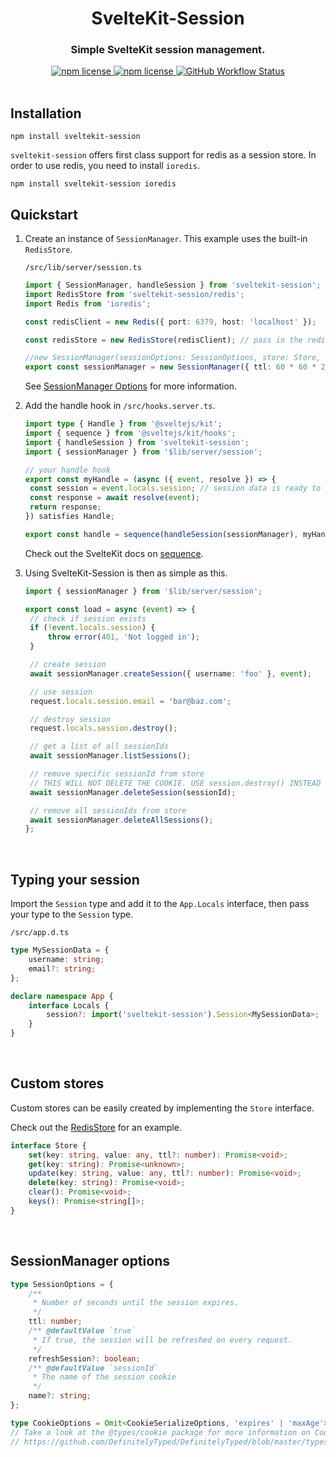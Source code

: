 <div align="center">
	<h1>SvelteKit-Session</h1>
	<h3>Simple SvelteKit session management.</h3>
	<a href="https://github.com/mc-0bit/sveltekit-session/blob/main/LICENSE">
		<img alt="npm license" src="https://img.shields.io/npm/l/sveltekit-session">
	</a>
	<a href="https://www.npmjs.com/package/sveltekit-session">
		<img alt="npm license" src="https://img.shields.io/npm/v/sveltekit-session">
	</a>
	<a href="https://github.com/mc-0bit/sveltekit-session/actions">
		<img alt="GitHub Workflow Status" src="https://img.shields.io/github/actions/workflow/status/mc-0bit/sveltekit-session/main.yml">
	</a>
</div>

<br>

## Installation

```
npm install sveltekit-session
```

`sveltekit-session` offers first class support for redis as a session store. In order to use redis, you need to install `ioredis`.

```
npm install sveltekit-session ioredis
```

## Quickstart

1. Create an instance of `SessionManager`. This example uses the built-in `RedisStore`.

   `/src/lib/server/session.ts`

   ```ts
   import { SessionManager, handleSession } from 'sveltekit-session';
   import RedisStore from 'sveltekit-session/redis';
   import Redis from 'ioredis';

   const redisClient = new Redis({ port: 6379, host: 'localhost' });

   const redisStore = new RedisStore(redisClient); // pass in the redisClient

   //new SessionManager(sessionOptions: SessionOptions, store: Store, cookieOptions?: CookieOptions)
   export const sessionManager = new SessionManager({ ttl: 60 * 60 * 24 * 7, refreshSession: true }, redisStore, { path: '/' });
   ```

   See [SessionManager Options](#sessionmanager-options) for more information.

2. Add the handle hook in `/src/hooks.server.ts`.

   ```ts
   import type { Handle } from '@sveltejs/kit';
   import { sequence } from '@sveltejs/kit/hooks';
   import { handleSession } from 'sveltekit-session';
   import { sessionManager } from '$lib/server/session';

   // your handle hook
   export const myHandle = (async ({ event, resolve }) => {
   	const session = event.locals.session; // session data is ready to be accessed
   	const response = await resolve(event);
   	return response;
   }) satisfies Handle;

   export const handle = sequence(handleSession(sessionManager), myHandle); // make sure to add handleSession before any other hooks that make use of the session
   ```

   Check out the SvelteKit docs on [sequence](https://kit.svelte.dev/docs/modules#sveltejs-kit-hooks-sequence).

3. Using SvelteKit-Session is then as simple as this.

   ```ts
   import { sessionManager } from '$lib/server/session';

   export const load = async (event) => {
   	// check if session exists
   	if (!event.locals.session) {
   		throw error(401, 'Not logged in');
   	}

   	// create session
   	await sessionManager.createSession({ username: 'foo' }, event);

   	// use session
   	request.locals.session.email = 'bar@baz.com';

   	// destroy session
   	request.locals.session.destroy();

   	// get a list of all sessionIds
   	await sessionManager.listSessions();

   	// remove specific sessionId from store
   	// THIS WILL NOT DELETE THE COOKIE. USE session.destroy() INSTEAD
   	await sessionManager.deleteSession(sessionId);

   	// remove all sessionIds from store
   	await sessionManager.deleteAllSessions();
   };
   ```

<br>

## Typing your session

Import the `Session` type and add it to the `App.Locals` interface, then pass your type to the `Session` type.

`/src/app.d.ts`

```ts
type MySessionData = {
	username: string;
	email?: string;
};

declare namespace App {
	interface Locals {
		session?: import('sveltekit-session').Session<MySessionData>;
	}
}
```

<br>

## Custom stores

Custom stores can be easily created by implementing the `Store` interface.

Check out the [RedisStore](https://github.com/mc-0bit/sveltekit-session/tree/main/src/lib/redis.ts) for an example.

```ts
interface Store {
	set(key: string, value: any, ttl?: number): Promise<void>;
	get(key: string): Promise<unknown>;
	update(key: string, value: any, ttl?: number): Promise<void>;
	delete(key: string): Promise<void>;
	clear(): Promise<void>;
	keys(): Promise<string[]>;
}
```

<br>

## SessionManager options

```ts
type SessionOptions = {
	/**
	 * Number of seconds until the session expires.
	 */
	ttl: number;
	/** @defaultValue `true`
	 * If true, the session will be refreshed on every request.
	 */
	refreshSession?: boolean;
	/** @defaultValue `sessionId`
	 * The name of the session cookie
	 */
	name?: string;
};

type CookieOptions = Omit<CookieSerializeOptions, 'expires' | 'maxAge'>; // expires and maxAge are automatically set based on the ttl
// Take a look at the @types/cookie package for more information on CookieSerializeOptions
// https://github.com/DefinitelyTyped/DefinitelyTyped/blob/master/types/cookie/index.d.ts#L14
```
